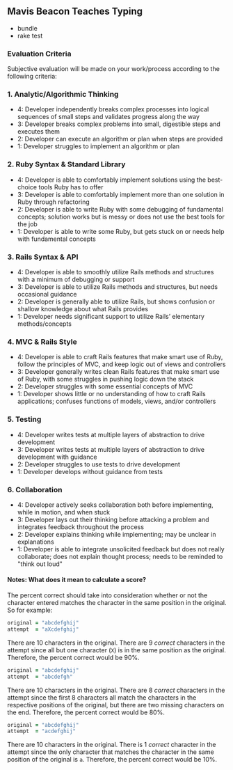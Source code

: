 ## Mavis Beacon Teaches Typing

* bundle
* rake test

### Evaluation Criteria

Subjective evaluation will be made on your work/process according to the following criteria:

### 1. Analytic/Algorithmic Thinking

* 4: Developer independently breaks complex processes into logical sequences of small steps and validates progress along the way
* 3: Developer breaks complex problems into small, digestible steps and executes them
* 2: Developer can execute an algorithm or plan when steps are provided
* 1: Developer struggles to implement an algorithm or plan

### 2. Ruby Syntax & Standard Library

* 4: Developer is able to comfortably implement solutions using the best-choice tools Ruby has to offer
* 3: Developer is able to comfortably implement more than one solution in Ruby through refactoring
* 2: Developer is able to write Ruby with some debugging of fundamental concepts; solution works but is messy or does not use the best tools for the job
* 1: Developer is able to write some Ruby, but gets stuck on or needs help with fundamental concepts

### 3. Rails Syntax & API

* 4: Developer is able to smoothly utilize Rails methods and structures with a minimum of debugging or support
* 3: Developer is able to utilize Rails methods and structures, but needs occasional guidance
* 2: Developer is generally able to utilize Rails, but shows confusion or shallow knowledge about what Rails provides
* 1: Developer needs significant support to utilize Rails’ elementary methods/concepts

### 4. MVC & Rails Style

* 4: Developer is able to craft Rails features that make smart use of Ruby, follow the principles of MVC, and keep logic out of views and controllers
* 3: Developer generally writes clean Rails features that make smart use of Ruby, with some struggles in pushing logic down the stack
* 2: Developer struggles with some essential concepts of MVC
* 1: Developer shows little or no understanding of how to craft Rails applications; confuses functions of models, views, and/or controllers

### 5. Testing

* 4: Developer writes tests at multiple layers of abstraction to drive development
* 3: Developer writes tests at multiple layers of abstraction to drive development with guidance
* 2: Developer struggles to use tests to drive development
* 1: Developer develops without guidance from tests

### 6. Collaboration

* 4: Developer actively seeks collaboration both before implementing, while in motion, and when stuck
* 3: Developer lays out their thinking before attacking a problem and integrates feedback throughout the process
* 2: Developer explains thinking while implementing; may be unclear in explanations
* 1: Developer is able to integrate unsolicited feedback but does not really collaborate; does not explain thought process; needs to be reminded to "think out loud"

#### Notes: What does it mean to calculate a score? 

The percent correct should take into consideration whether or not the character entered matches the character in the same position in the original. So for example:

```ruby
original = "abcdefghij"
attempt  = "aXcdefghij"
```

There are 10 characters in the original. There are 9 *correct* characters in the attempt since all but one character (`X`) is in the same position as the original. Therefore, the percent correct would be 90%.

```ruby
original = "abcdefghij"
attempt  = "abcdefgh"
```

There are 10 characters in the original. There are 8 *correct* characters in the attempt since the first 8 characters all match the characters in the respective positions of the original, but there are two missing characters on the end. Therefore, the percent correct would be 80%.


```ruby
original = "abcdefghij"
attempt  = "acdefghij"
```

There are 10 characters in the original. There is 1 *correct* character in the attempt since the only character that matches the character in the same position of the original is `a`. Therefore, the percent correct would be 10%. 
